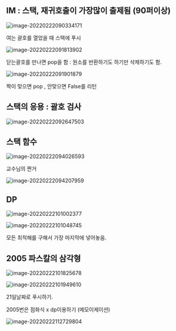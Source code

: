 ## IM : 스택, 재귀호출이 가장많이 출제됨 (90퍼이상) 

![image-20220222090334171](C:%5CUsers%5Cstar3%5CAppData%5CRoaming%5CTypora%5Ctypora-user-images%5Cimage-20220222090334171.png)



여는 괄호를 열었을 때 스택에 푸시

![image-20220222091813902](C:%5CUsers%5Cstar3%5CAppData%5CRoaming%5CTypora%5Ctypora-user-images%5Cimage-20220222091813902.png)

닫는괄호를 만나면 pop을 함 : 원소를 반환하기도 하기만 삭제하기도 함.

![image-20220222091901879](0222_%ED%99%94.assets/image-20220222091901879.png)

짝이 맞으면 pop , 안맞으면 False를 리턴



## 스택의 응용 : 괄호 검사

![image-20220222092647503](0222_%ED%99%94.assets/image-20220222092647503.png)

## 스택 함수

![image-20220222094026593](0222_%ED%99%94.assets/image-20220222094026593.png)

교수님의 짠거

![image-20220222094207959](0222_%ED%99%94.assets/image-20220222094207959.png)



## DP

![image-20220222101002377](0222_%ED%99%94.assets/image-20220222101002377.png)

![image-20220222101048745](0222_%ED%99%94.assets/image-20220222101048745.png)

모든 최적해를 구해서 가장 마지막에 넣어놓음.



## 2005 파스칼의 삼각형

![image-20220222101825678](0222_%ED%99%94.assets/image-20220222101825678.png)

![image-20220222101949610](0222_%ED%99%94.assets/image-20220222101949610.png)

21일날짜로 푸시하기.

2005번은 점화식 x dp이용하기 (메모이제이션)

![image-20220222112729804](0222_%ED%99%94.assets/image-20220222112729804.png)